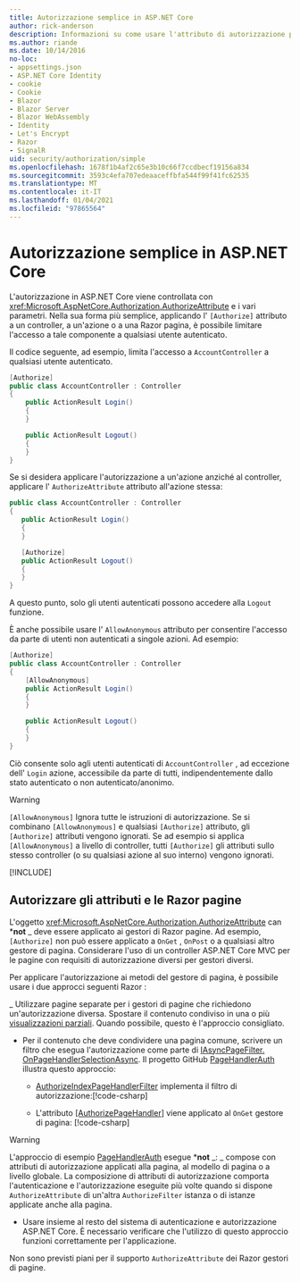 ```yaml
---
title: Autorizzazione semplice in ASP.NET Core
author: rick-anderson
description: Informazioni su come usare l'attributo di autorizzazione per limitare l'accesso a controller e azioni ASP.NET Core.
ms.author: riande
ms.date: 10/14/2016
no-loc:
- appsettings.json
- ASP.NET Core Identity
- cookie
- Cookie
- Blazor
- Blazor Server
- Blazor WebAssembly
- Identity
- Let's Encrypt
- Razor
- SignalR
uid: security/authorization/simple
ms.openlocfilehash: 1678f1b4af2c65e3b10c66f7ccdbecf19156a834
ms.sourcegitcommit: 3593c4efa707edeaaceffbfa544f99f41fc62535
ms.translationtype: MT
ms.contentlocale: it-IT
ms.lasthandoff: 01/04/2021
ms.locfileid: "97865564"
---
```

# <a name="simple-authorization-in-aspnet-core"></a>Autorizzazione semplice in ASP.NET Core

<a name="security-authorization-simple"></a>

L'autorizzazione in ASP.NET Core viene controllata con <xref:Microsoft.AspNetCore.Authorization.AuthorizeAttribute> e i vari parametri. Nella sua forma più semplice, applicando l' `[Authorize]` attributo a un controller, a un'azione o a una Razor pagina, è possibile limitare l'accesso a tale componente a qualsiasi utente autenticato.

Il codice seguente, ad esempio, limita l'accesso a `AccountController` a qualsiasi utente autenticato.

```csharp
[Authorize]
public class AccountController : Controller
{
    public ActionResult Login()
    {
    }

    public ActionResult Logout()
    {
    }
}
```

Se si desidera applicare l'autorizzazione a un'azione anziché al controller, applicare l' `AuthorizeAttribute` attributo all'azione stessa:

```csharp
public class AccountController : Controller
{
   public ActionResult Login()
   {
   }

   [Authorize]
   public ActionResult Logout()
   {
   }
}
```

A questo punto, solo gli utenti autenticati possono accedere alla `Logout` funzione.

È anche possibile usare l' `AllowAnonymous` attributo per consentire l'accesso da parte di utenti non autenticati a singole azioni. Ad esempio:

```csharp
[Authorize]
public class AccountController : Controller
{
    [AllowAnonymous]
    public ActionResult Login()
    {
    }

    public ActionResult Logout()
    {
    }
}
```

Ciò consente solo agli utenti autenticati di `AccountController` , ad eccezione dell' `Login` azione, accessibile da parte di tutti, indipendentemente dallo stato autenticato o non autenticato/anonimo.

> [!WARNING]
> `[AllowAnonymous]` Ignora tutte le istruzioni di autorizzazione. Se si combinano `[AllowAnonymous]` e qualsiasi `[Authorize]` attributo, gli `[Authorize]` attributi vengono ignorati. Se ad esempio si applica `[AllowAnonymous]` a livello di controller, tutti `[Authorize]` gli attributi sullo stesso controller (o su qualsiasi azione al suo interno) vengono ignorati.

[!INCLUDE[](~/includes/requireAuth.md)]

<a name="aarp"></a>

## <a name="authorize-attribute-and-no-locrazor-pages"></a>Autorizzare gli attributi e le Razor pagine

L'oggetto <xref:Microsoft.AspNetCore.Authorization.AuthorizeAttribute> can ***not** _ deve essere applicato ai gestori di Razor pagine. Ad esempio, `[Authorize]` non può essere applicato a `OnGet` , `OnPost` o a qualsiasi altro gestore di pagina. Considerare l'uso di un controller ASP.NET Core MVC per le pagine con requisiti di autorizzazione diversi per gestori diversi.

Per applicare l'autorizzazione ai metodi del gestore di pagina, è possibile usare i due approcci seguenti Razor :

_ Utilizzare pagine separate per i gestori di pagine che richiedono un'autorizzazione diversa. Spostare il contenuto condiviso in una o più [visualizzazioni parziali](xref:mvc/views/partial). Quando possibile, questo è l'approccio consigliato.
* Per il contenuto che deve condividere una pagina comune, scrivere un filtro che esegua l'autorizzazione come parte di [IAsyncPageFilter. OnPageHandlerSelectionAsync](xref:Microsoft.AspNetCore.Mvc.Filters.IAsyncPageFilter.OnPageHandlerSelectionAsync%2A). Il progetto GitHub [PageHandlerAuth](https://github.com/dotnet/AspNetCore.Docs/tree/master/aspnetcore/security/authorization/simple/samples/3.1/PageHandlerAuth) illustra questo approccio:
  * [AuthorizeIndexPageHandlerFilter](https://github.com/dotnet/AspNetCore.Docs/blob/master/aspnetcore/security/authorization/simple/samples/3.1/PageHandlerAuth/AuthorizeIndexPageHandlerFilter.cs) implementa il filtro di autorizzazione:[!code-csharp[](~/security/authorization/simple/samples/3.1/PageHandlerAuth/Pages/Index.cshtml.cs?name=snippet)]

  * L'attributo [[AuthorizePageHandler]](https://github.com/dotnet/AspNetCore.Docs/tree/master/aspnetcore/security/authorization/simple/samples/3.1/PageHandlerAuth/Pages/Index.cshtml.cs#L16) viene applicato al `OnGet` gestore di pagina: [!code-csharp[](~/security/authorization/simple/samples/3.1/PageHandlerAuth/AuthorizeIndexPageHandlerFilter.cs?name=snippet)]

> [!WARNING]
> L'approccio di esempio [PageHandlerAuth](https://github.com/pranavkm/PageHandlerAuth) esegue ***not** _: _ compose con attributi di autorizzazione applicati alla pagina, al modello di pagina o a livello globale. La composizione di attributi di autorizzazione comporta l'autenticazione e l'autorizzazione eseguite più volte quando si dispone `AuthorizeAttribute` di un'altra `AuthorizeFilter` istanza o di istanze applicate anche alla pagina.
> * Usare insieme al resto del sistema di autenticazione e autorizzazione ASP.NET Core. È necessario verificare che l'utilizzo di questo approccio funzioni correttamente per l'applicazione.

Non sono previsti piani per il supporto `AuthorizeAttribute` dei Razor gestori di pagine. 
